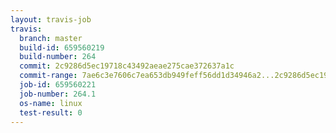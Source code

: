 ```yaml
---
layout: travis-job
travis:
  branch: master
  build-id: 659560219
  build-number: 264
  commit: 2c9286d5ec19718c43492aeae275cae372637a1c
  commit-range: 7ae6c3e7606c7ea653db949feff56dd1d34946a2...2c9286d5ec19718c43492aeae275cae372637a1c
  job-id: 659560221
  job-number: 264.1
  os-name: linux
  test-result: 0
---
```

